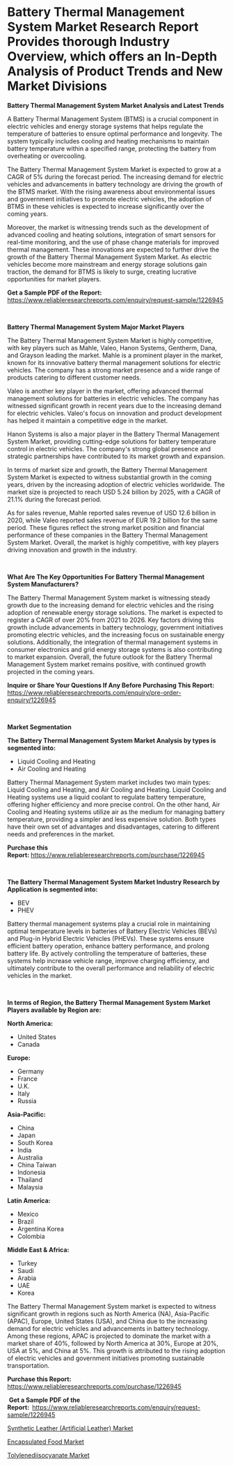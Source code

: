 <p><h1>Battery Thermal Management System Market Research Report Provides thorough Industry Overview, which offers an In-Depth Analysis of Product Trends and New Market Divisions</h1></p><p><strong>Battery Thermal Management System Market Analysis and Latest Trends</strong></p>
<p><p>A Battery Thermal Management System (BTMS) is a crucial component in electric vehicles and energy storage systems that helps regulate the temperature of batteries to ensure optimal performance and longevity. The system typically includes cooling and heating mechanisms to maintain battery temperature within a specified range, protecting the battery from overheating or overcooling.</p><p>The Battery Thermal Management System Market is expected to grow at a CAGR of 5% during the forecast period. The increasing demand for electric vehicles and advancements in battery technology are driving the growth of the BTMS market. With the rising awareness about environmental issues and government initiatives to promote electric vehicles, the adoption of BTMS in these vehicles is expected to increase significantly over the coming years.</p><p>Moreover, the market is witnessing trends such as the development of advanced cooling and heating solutions, integration of smart sensors for real-time monitoring, and the use of phase change materials for improved thermal management. These innovations are expected to further drive the growth of the Battery Thermal Management System Market. As electric vehicles become more mainstream and energy storage solutions gain traction, the demand for BTMS is likely to surge, creating lucrative opportunities for market players.</p></p>
<p><strong>Get a Sample PDF of the Report:&nbsp;</strong> <a href="https://www.reliableresearchreports.com/enquiry/request-sample/1226945">https://www.reliableresearchreports.com/enquiry/request-sample/1226945</a></p>
<p>&nbsp;</p>
<p><strong>Battery Thermal Management System Major Market Players</strong></p>
<p><p>The Battery Thermal Management System Market is highly competitive, with key players such as Mahle, Valeo, Hanon Systems, Gentherm, Dana, and Grayson leading the market. Mahle is a prominent player in the market, known for its innovative battery thermal management solutions for electric vehicles. The company has a strong market presence and a wide range of products catering to different customer needs.</p><p>Valeo is another key player in the market, offering advanced thermal management solutions for batteries in electric vehicles. The company has witnessed significant growth in recent years due to the increasing demand for electric vehicles. Valeo's focus on innovation and product development has helped it maintain a competitive edge in the market.</p><p>Hanon Systems is also a major player in the Battery Thermal Management System Market, providing cutting-edge solutions for battery temperature control in electric vehicles. The company's strong global presence and strategic partnerships have contributed to its market growth and expansion.</p><p>In terms of market size and growth, the Battery Thermal Management System Market is expected to witness substantial growth in the coming years, driven by the increasing adoption of electric vehicles worldwide. The market size is projected to reach USD 5.24 billion by 2025, with a CAGR of 21.1% during the forecast period.</p><p>As for sales revenue, Mahle reported sales revenue of USD 12.6 billion in 2020, while Valeo reported sales revenue of EUR 19.2 billion for the same period. These figures reflect the strong market position and financial performance of these companies in the Battery Thermal Management System Market. Overall, the market is highly competitive, with key players driving innovation and growth in the industry.</p></p>
<p>&nbsp;</p>
<p><strong>What Are The Key Opportunities For Battery Thermal Management System Manufacturers?</strong></p>
<p><p>The Battery Thermal Management System market is witnessing steady growth due to the increasing demand for electric vehicles and the rising adoption of renewable energy storage solutions. The market is expected to register a CAGR of over 20% from 2021 to 2026. Key factors driving this growth include advancements in battery technology, government initiatives promoting electric vehicles, and the increasing focus on sustainable energy solutions. Additionally, the integration of thermal management systems in consumer electronics and grid energy storage systems is also contributing to market expansion. Overall, the future outlook for the Battery Thermal Management System market remains positive, with continued growth projected in the coming years.</p></p>
<p><strong>Inquire or Share Your Questions If Any Before Purchasing This Report:</strong> <a href="https://www.reliableresearchreports.com/enquiry/pre-order-enquiry/1226945">https://www.reliableresearchreports.com/enquiry/pre-order-enquiry/1226945</a></p>
<p>&nbsp;</p>
<p><strong>Market Segmentation</strong></p>
<p><strong>The Battery Thermal Management System Market Analysis by types is segmented into:</strong></p>
<p><ul><li>Liquid Cooling and Heating</li><li>Air Cooling and Heating</li></ul></p>
<p><p>Battery Thermal Management System market includes two main types: Liquid Cooling and Heating, and Air Cooling and Heating. Liquid Cooling and Heating systems use a liquid coolant to regulate battery temperature, offering higher efficiency and more precise control. On the other hand, Air Cooling and Heating systems utilize air as the medium for managing battery temperature, providing a simpler and less expensive solution. Both types have their own set of advantages and disadvantages, catering to different needs and preferences in the market.</p></p>
<p><strong>Purchase this Report:&nbsp;</strong><a href="https://www.reliableresearchreports.com/purchase/1226945">https://www.reliableresearchreports.com/purchase/1226945</a></p>
<p>&nbsp;</p>
<p><strong>The Battery Thermal Management System Market Industry Research by Application is segmented into:</strong></p>
<p><ul><li>BEV</li><li>PHEV</li></ul></p>
<p><p>Battery thermal management systems play a crucial role in maintaining optimal temperature levels in batteries of Battery Electric Vehicles (BEVs) and Plug-in Hybrid Electric Vehicles (PHEVs). These systems ensure efficient battery operation, enhance battery performance, and prolong battery life. By actively controlling the temperature of batteries, these systems help increase vehicle range, improve charging efficiency, and ultimately contribute to the overall performance and reliability of electric vehicles in the market.</p></p>
<p>&nbsp;</p>
<p><strong>In terms of Region, the Battery Thermal Management System Market Players available by Region are:</strong></p>
<p>
    <p> <strong> North America: </strong>
        <ul>
            <li>United States</li>
            <li>Canada</li>
        </ul>
        </p> 
    <p> <strong> Europe: </strong>
        <ul>
            <li>Germany</li>
            <li>France</li>
            <li>U.K.</li>
            <li>Italy</li>
            <li>Russia</li>
        </ul>
        </p> 
    <p> <strong> Asia-Pacific: </strong>
        <ul>
            <li>China</li>
            <li>Japan</li>
            <li>South Korea</li>
            <li>India</li>
            <li>Australia</li>
            <li>China Taiwan</li>
            <li>Indonesia</li>
            <li>Thailand</li>
            <li>Malaysia</li>
        </ul>
        </p> 
    <p> <strong> Latin America: </strong>
        <ul>
            <li>Mexico</li>
            <li>Brazil</li>
            <li>Argentina Korea</li>
            <li>Colombia</li>
        </ul>
        </p> 
    <p> <strong> Middle East & Africa: </strong>
        <ul>
            <li>Turkey</li>
            <li>Saudi</li>
            <li>Arabia</li>
            <li>UAE</li>
            <li>Korea</li>
        </ul>
    </p>
    </p>
<p><p>The Battery Thermal Management System market is expected to witness significant growth in regions such as North America (NA), Asia-Pacific (APAC), Europe, United States (USA), and China due to the increasing demand for electric vehicles and advancements in battery technology. Among these regions, APAC is projected to dominate the market with a market share of 40%, followed by North America at 30%, Europe at 20%, USA at 5%, and China at 5%. This growth is attributed to the rising adoption of electric vehicles and government initiatives promoting sustainable transportation.</p></p>
<p><strong>Purchase this Report: </strong><a href="https://www.reliableresearchreports.com/purchase/1226945">https://www.reliableresearchreports.com/purchase/1226945</a></p>
<p>&nbsp;<strong>Get a Sample PDF of the Report:&nbsp;&nbsp;</strong><a href="https://www.reliableresearchreports.com/enquiry/request-sample/1226945">https://www.reliableresearchreports.com/enquiry/request-sample/1226945</a></p>
<p><strong></strong></p>
<p><p><a href="https://view.publitas.com/reportprime-1/synthetic-leather-artificial-leather-market-share-market-new-trends-analysis-report-by-type-by-application-by-end-use-by-region-and-segment-forecasts-2023-2030/">Synthetic Leather (Artificial Leather) Market</a></p><p><a href="https://view.publitas.com/reportprime-1/encapsulated-food-market-size-growth-outlook-from-2023-to-2030-projecting-at-markets-trends-analysis-by-application-regional-outlook-and-revenue/">Encapsulated Food Market</a></p><p><a href="https://view.publitas.com/reportprime-1/tolylenediisocyanate-market-size-furnishes-valuable-information-encompassing-market-share-market-trends-and-projections-spanning-from-2023-to-2030/">Tolylenediisocyanate Market</a></p></p>